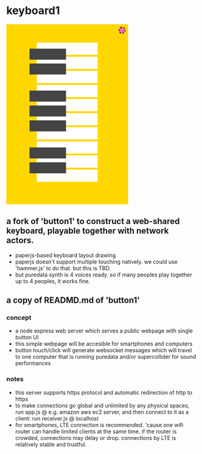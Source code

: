 # keyboard1

![](./keyboard1.png)

## a fork of 'button1' to construct a web-shared keyboard, playable together with network actors.

- paperjs-based keyboard layout drawing
- paperjs doesn't support multiple touching natively. we could use 'hammer.js' to do that. but this is TBD.
- but puredata synth is 4 voices ready. so if many peoples play together up to 4 peoples, it works fine.

## a copy of READMD.md of 'button1'

### concept

- a node express web server which serves a public webpage with single button UI
- this simple webpage will be accesible for smartphones and computers
- button touch/click will generate websocket messages which will travel to one computer that is running puredata and/or supercollider for sound performances

### notes

- this server supports https protocol and automatic redirection of http to https
- to make connections go global and unlimited by any physical spaces, run app.js @ e.g. amazon aws ec2 server, and then connect to it as a client: run receiver.js @ localhost
- for smartphones, LTE connection is recommended. 'cause one wifi router can handle limited clients at the same time. if the router is crowded, connections may delay or drop. connections by LTE is relatively stable and trustful.
